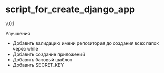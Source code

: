# script_for_create_django_app

v.0.1

Улучшения
- Добавить валидацию имени репозитория до создания всех папок через while
- Добавить создание приложений
- Добавить базовый шаблон
- Добавить SECRET_KEY
